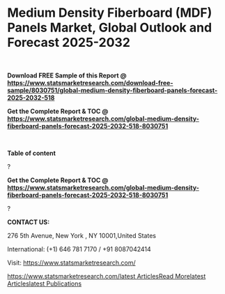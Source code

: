 <h1>Medium Density Fiberboard (MDF) Panels Market, Global Outlook and Forecast 2025-2032</h1><br/><p><strong>Download FREE Sample of this Report @ <a href="https://www.statsmarketresearch.com/download-free-sample/8030751/global-medium-density-fiberboard-panels-forecast-2025-2032-518">https://www.statsmarketresearch.com/download-free-sample/8030751/global-medium-density-fiberboard-panels-forecast-2025-2032-518</a></strong></p>
 
 
 
 <div><b>Get the Complete Report & TOC @ <a href="https://www.statsmarketresearch.com/global-medium-density-fiberboard-panels-forecast-2025-2032-518-8030751">https://www.statsmarketresearch.com/global-medium-density-fiberboard-panels-forecast-2025-2032-518-8030751</a></b></div>
 
 
 
 <p><br />
 
 <b>Table of content</b></p>
 
 
 
 <p>? </p>
 
 
 
 <div><b>Get the Complete Report & TOC @ <a href="https://www.statsmarketresearch.com/global-medium-density-fiberboard-panels-forecast-2025-2032-518-8030751">https://www.statsmarketresearch.com/global-medium-density-fiberboard-panels-forecast-2025-2032-518-8030751</a></b></div>
 
 
 
 <p>? </p>
 
 
 
 <p><b>CONTACT US:</b><br />
 
 276 5th Avenue, New York , NY 10001,United States<br />
 
 International: (+1) 646 781 7170 / +91 8087042414<br />
 
 Visit: <a href="https://www.statsmarketresearch.com/">https://www.statsmarketresearch.com/</a><br />
 
 <a href="https://gyeongbokgung.com">https://www.statsmarketresearch.com/</a><a href="https://hallyeomaritime.com">latest Articles</a><a href="https://jingwansa.com">Read More</a><a href="https://nguoiviet.jp/">latest Articles</a><a href="https://www.intelmarketresearch.com/">latest Publications</a></p>